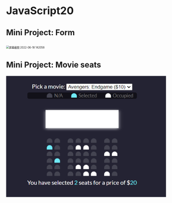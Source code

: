 # JavaScript20

## Mini Project: Form 

<img src="https://user-images.githubusercontent.com/59989074/174425818-a0a644d0-3ad3-4e09-87c1-0e729b08f13d.png" alt="屏幕截图 2022-06-18 142058" style="zoom:50%;" />



## Mini Project: Movie seats

<img src="README.assets/image-20220618173055784.png" alt="image-20220618173055784" style="zoom:80%;" />



